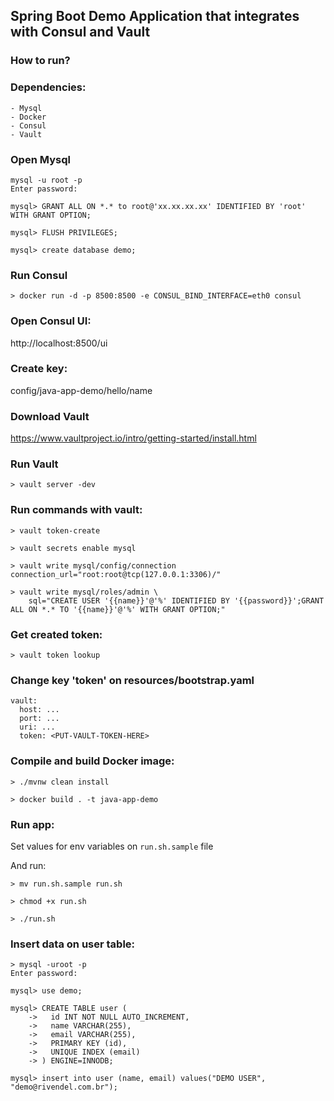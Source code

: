 ## Spring Boot Demo Application that integrates with Consul and Vault


### How to run?


### Dependencies:

	- Mysql
	- Docker
	- Consul
	- Vault


### Open Mysql

```
mysql -u root -p
Enter password:
```

```
mysql> GRANT ALL ON *.* to root@'xx.xx.xx.xx' IDENTIFIED BY 'root' WITH GRANT OPTION;

mysql> FLUSH PRIVILEGES;

mysql> create database demo;
```


### Run Consul
```
> docker run -d -p 8500:8500 -e CONSUL_BIND_INTERFACE=eth0 consul
```

### Open Consul UI:

http://localhost:8500/ui


### Create key:

config/java-app-demo/hello/name


### Download Vault

https://www.vaultproject.io/intro/getting-started/install.html


### Run Vault

```
> vault server -dev
```

### Run commands with vault:

```
> vault token-create

> vault secrets enable mysql

> vault write mysql/config/connection connection_url="root:root@tcp(127.0.0.1:3306)/"

> vault write mysql/roles/admin \
    sql="CREATE USER '{{name}}'@'%' IDENTIFIED BY '{{password}}';GRANT ALL ON *.* TO '{{name}}'@'%' WITH GRANT OPTION;"
```


### Get created token:
```
> vault token lookup
```

### Change key 'token' on resources/bootstrap.yaml
```
vault:
  host: ...
  port: ...
  uri: ...
  token: <PUT-VAULT-TOKEN-HERE>
```


### Compile and build Docker image:

```
> ./mvnw clean install

> docker build . -t java-app-demo

```

### Run app:

Set values for env variables on `run.sh.sample` file

And run:

```
> mv run.sh.sample run.sh

> chmod +x run.sh

> ./run.sh

```

### Insert data on user table:

```
> mysql -uroot -p
Enter password:

mysql> use demo;

mysql> CREATE TABLE user (
    ->   id INT NOT NULL AUTO_INCREMENT,
    ->   name VARCHAR(255),
    ->   email VARCHAR(255),
    ->   PRIMARY KEY (id),
    ->   UNIQUE INDEX (email)
    -> ) ENGINE=INNODB;

mysql> insert into user (name, email) values("DEMO USER", "demo@rivendel.com.br");
```